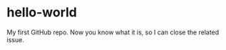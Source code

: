 hello-world
===========

My first GitHub repo. Now you know what it is, so I can close the related issue.
